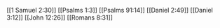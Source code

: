 [[1 Samuel 2:30]]
[[Psalms 1:3]]
[[Psalms 91:14]]
[[Daniel 2:49]]
[[Daniel 3:12]]
[[John 12:26]]
[[Romans 8:31]]

